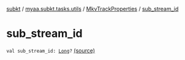 [subkt](../../index.md) / [myaa.subkt.tasks.utils](../index.md) / [MkvTrackProperties](index.md) / [sub_stream_id](./sub_stream_id.md)

# sub_stream_id

`val sub_stream_id: `[`Long`](https://kotlinlang.org/api/latest/jvm/stdlib/kotlin/-long/index.html)`?` [(source)](https://github.com/Myaamori/SubKt/blob/0.1.11/src/main/kotlin/myaa/subkt/tasks/utils/mkvmerge.kt#L101)